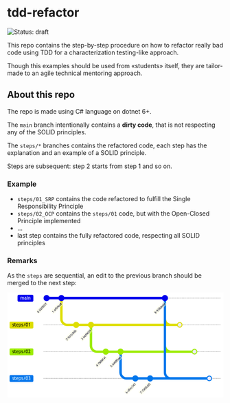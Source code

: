 # tdd-refactor

![Status: draft](https://img.shields.io/badge/Status-draft-red)

This repo contains the step-by-step procedure on how to refactor really bad code using TDD for a characterization testing-like approach.

Though this examples should be used from «students» itself, they are tailor-made to an agile technical mentoring approach.

## About this repo

The repo is made using C# language on dotnet 6+.

The `main` branch intentionally contains a **dirty code**, that is not respecting any of the SOLID principles.

The `steps/*` branches contains the refactored code, each step has the explanation and an example of a SOLID principle.

Steps are subsequent: step 2 starts from step 1 and so on.

### Example

* `steps/01_SRP` contains the code refactored to fulfill the Single Responsibility Principle
* `steps/02_OCP` contains the `steps/01` code, but with the Open-Closed Principle implemented
* ...
* last step contains the fully refactored code, respecting all SOLID principles

### Remarks

As the `steps` are sequential, an edit to the previous branch should be merged to the next step:

![Branching](branching.png)
